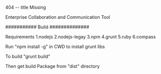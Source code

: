 404 -- title Missing

Enterprise Collaboration and Communication Tool


########### Build ##############

Requirements
1.nodejs
2.nodejs-legay
3.npm
4.grunt
5.ruby
6.compass

Run "npm install -g" in CWD to install grunt libs

To build "grunt build"

Then get build Package from "dist" directory 